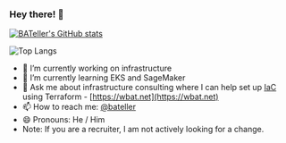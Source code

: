 ### Hey there! 👋

<!--
**bateller/bateller** is a ✨ _special_ ✨ repository because its `README.md` (this file) appears on your GitHub profile.

Here are some ideas to get you started:

- 🔭 I’m currently working on ...
- 🌱 I’m currently learning ...
- 👯 I’m looking to collaborate on ...
- 🤔 I’m looking for help with ...
- 💬 Ask me about ...
- 📫 How to reach me: ...
- 😄 Pronouns: ...
- ⚡ Fun fact: ...
-->

[![BATeller's GitHub stats](https://github-readme-stats.vercel.app/api?username=bateller&show_icons=true&theme=default#gh-light-mode-only)](https://github.com/anuraghazra/github-readme-stats#gh-light-mode-only)

![Top Langs](https://github-readme-stats.vercel.app/api/top-langs/?username=bateller&hide_progress=true)

- 🔭 I’m currently working on infrastructure
- 🌱 I’m currently learning EKS and SageMaker
- 💬 Ask me about infrastructure consulting where I can help set up [IaC](https://en.wikipedia.org/wiki/Infrastructure_as_code) using Terraform - [https://wbat.net](https://wbat.net)
- 📫 How to reach me: [@bateller](https://twitter.com/bateller)
- 😄 Pronouns: He / Him
- Note: If you are a recruiter, I am not actively looking for a change.
